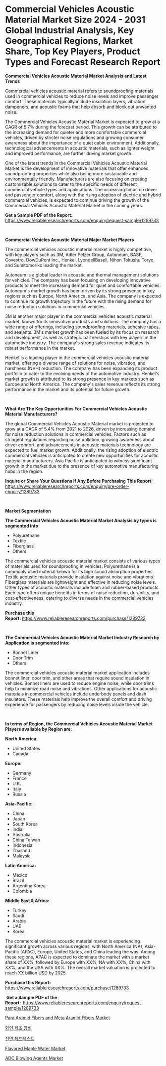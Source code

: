 <p><h1>Commercial Vehicles Acoustic Material Market Size 2024 - 2031 Global Industrial Analysis, Key Geographical Regions, Market Share, Top Key Players, Product Types and Forecast Research Report</h1></p><p><strong>Commercial Vehicles Acoustic Material Market Analysis and Latest Trends</strong></p>
<p><p>Commercial vehicles acoustic material refers to soundproofing materials used in commercial vehicles to reduce noise levels and improve passenger comfort. These materials typically include insulation layers, vibration dampeners, and acoustic foams that help absorb and block out unwanted noise.</p><p>The Commercial Vehicles Acoustic Material Market is expected to grow at a CAGR of 5.7% during the forecast period. This growth can be attributed to the increasing demand for quieter and more comfortable commercial vehicles, driven by stricter noise regulations and growing consumer awareness about the importance of a quiet cabin environment. Additionally, technological advancements in acoustic materials, such as lighter weight and improved performance, are further driving market growth.</p><p>One of the latest trends in the Commercial Vehicles Acoustic Material Market is the development of innovative materials that offer enhanced soundproofing properties while also being more sustainable and environmentally friendly. Manufacturers are also focusing on creating customizable solutions to cater to the specific needs of different commercial vehicle types and applications. The increasing focus on driver and passenger comfort, along with the rising adoption of electric and hybrid commercial vehicles, is expected to continue driving the growth of the Commercial Vehicles Acoustic Material Market in the coming years.</p></p>
<p><strong>Get a Sample PDF of the Report:&nbsp;</strong> <a href="https://www.reliableresearchreports.com/enquiry/request-sample/1289733">https://www.reliableresearchreports.com/enquiry/request-sample/1289733</a></p>
<p>&nbsp;</p>
<p><strong>Commercial Vehicles Acoustic Material Major Market Players</strong></p>
<p><p>The commercial vehicles acoustic material market is highly competitive, with key players such as 3M, Adler Pelzer Group, Autoneum, BASF, Covestro, DowDuPont Inc., Henkel, LyondellBasell, Nihon Tokushu Toryo, and Sumitomoriko leading the market.</p><p>Autoneum is a global leader in acoustic and thermal management solutions for vehicles. The company has been focusing on developing innovative products to meet the increasing demand for quiet and comfortable vehicles. Autoneum's market growth has been driven by its strong presence in key regions such as Europe, North America, and Asia. The company is expected to continue its growth trajectory in the future with the rising demand for noise reduction solutions in commercial vehicles.</p><p>3M is another major player in the commercial vehicles acoustic material market, known for its innovative products and solutions. The company has a wide range of offerings, including soundproofing materials, adhesive tapes, and sealants. 3M's market growth has been fueled by its focus on research and development, as well as strategic partnerships with key players in the automotive industry. The company's strong sales revenue indicates its robust performance in the market.</p><p>Henkel is a leading player in the commercial vehicles acoustic material market, offering a diverse range of solutions for noise, vibration, and harshness (NVH) reduction. The company has been expanding its product portfolio to cater to the evolving needs of the automotive industry. Henkel's market growth is attributed to its strong presence in key markets such as Europe and North America. The company's sales revenue reflects its strong performance in the market and its potential for future growth.</p></p>
<p>&nbsp;</p>
<p><strong>What Are The Key Opportunities For Commercial Vehicles Acoustic Material Manufacturers?</strong></p>
<p><p>The global Commercial Vehicles Acoustic Material market is projected to grow at a CAGR of 5.4% from 2021 to 2026, driven by increasing demand for noise reduction solutions in commercial vehicles. Factors such as stringent regulations regarding noise pollution, growing awareness about driver comfort, and advancements in acoustic materials technology are expected to fuel market growth. Additionally, the rising adoption of electric commercial vehicles is anticipated to create new opportunities for acoustic material manufacturers. Asia Pacific is anticipated to witness significant growth in the market due to the presence of key automotive manufacturing hubs in the region.</p></p>
<p><strong>Inquire or Share Your Questions If Any Before Purchasing This Report:</strong> <a href="https://www.reliableresearchreports.com/enquiry/pre-order-enquiry/1289733">https://www.reliableresearchreports.com/enquiry/pre-order-enquiry/1289733</a></p>
<p>&nbsp;</p>
<p><strong>Market Segmentation</strong></p>
<p><strong>The Commercial Vehicles Acoustic Material Market Analysis by types is segmented into:</strong></p>
<p><ul><li>Polyurethane</li><li>Textile</li><li>Fiberglass</li><li>Others</li></ul></p>
<p><p>The commercial vehicles acoustic material market consists of various types of materials used for soundproofing in vehicles. Polyurethane is a commonly used material known for its high sound absorption properties. Textile acoustic materials provide insulation against noise and vibrations. Fiberglass materials are lightweight and effective in reducing noise levels. Other types of acoustic materials include foam and rubber-based products. Each type offers unique benefits in terms of noise reduction, durability, and cost-effectiveness, catering to diverse needs in the commercial vehicles industry.</p></p>
<p><strong>Purchase this Report:&nbsp;</strong><a href="https://www.reliableresearchreports.com/purchase/1289733">https://www.reliableresearchreports.com/purchase/1289733</a></p>
<p>&nbsp;</p>
<p><strong>The Commercial Vehicles Acoustic Material Market Industry Research by Application is segmented into:</strong></p>
<p><ul><li>Bonnet Liner</li><li>Door Trim</li><li>Others</li></ul></p>
<p><p>The commercial vehicles acoustic material market application includes bonnet liner, door trim, and other areas that require sound insulation in vehicles. Bonnet liners are used to reduce engine noise, while door trims help to minimize road noise and vibrations. Other applications for acoustic materials in commercial vehicles include underbody panels and dash insulators. These materials help improve the overall comfort and driving experience for passengers by reducing noise levels inside the vehicle.</p></p>
<p>&nbsp;</p>
<p><strong>In terms of Region, the Commercial Vehicles Acoustic Material Market Players available by Region are:</strong></p>
<p>
    <p> <strong> North America: </strong>
        <ul>
            <li>United States</li>
            <li>Canada</li>
        </ul>
        </p> 
    <p> <strong> Europe: </strong>
        <ul>
            <li>Germany</li>
            <li>France</li>
            <li>U.K.</li>
            <li>Italy</li>
            <li>Russia</li>
        </ul>
        </p> 
    <p> <strong> Asia-Pacific: </strong>
        <ul>
            <li>China</li>
            <li>Japan</li>
            <li>South Korea</li>
            <li>India</li>
            <li>Australia</li>
            <li>China Taiwan</li>
            <li>Indonesia</li>
            <li>Thailand</li>
            <li>Malaysia</li>
        </ul>
        </p> 
    <p> <strong> Latin America: </strong>
        <ul>
            <li>Mexico</li>
            <li>Brazil</li>
            <li>Argentina Korea</li>
            <li>Colombia</li>
        </ul>
        </p> 
    <p> <strong> Middle East & Africa: </strong>
        <ul>
            <li>Turkey</li>
            <li>Saudi</li>
            <li>Arabia</li>
            <li>UAE</li>
            <li>Korea</li>
        </ul>
    </p>
    </p>
<p><p>The commercial vehicles acoustic material market is experiencing significant growth across various regions, with North America (NA), Asia-Pacific (APAC), Europe, United States, and China leading the way. Among these regions, APAC is expected to dominate the market with a market share of XX%, followed by Europe with XX%, NA with XX%, China with XX%, and the USA with XX%. The overall market valuation is projected to reach XX billion USD by 2025.</p></p>
<p><strong>Purchase this Report: </strong><a href="https://www.reliableresearchreports.com/purchase/1289733">https://www.reliableresearchreports.com/purchase/1289733</a></p>
<p>&nbsp;<strong>Get a Sample PDF of the Report:&nbsp;&nbsp;</strong><a href="https://www.reliableresearchreports.com/enquiry/request-sample/1289733">https://www.reliableresearchreports.com/enquiry/request-sample/1289733</a></p>
<p><strong></strong></p>
<p><p><a href="https://sore-arch-6db.notion.site/Para-Aramid-Fibers-and-Meta-Aramid-Fibers-Market-Size-Market-Trends-and-Growth-Outlook-forecasted--80e992db6e81414299611cadfb365186">Para Aramid Fibers and Meta Aramid Fibers Market</a></p><p><a href="https://medium.com/@penelolack456456/%EC%99%80%EC%9D%B8-%EC%A0%9C%EC%A1%B0-%EC%9E%A5%EB%B9%84-%EC%8B%9C%EC%9E%A5-%EC%A7%80%ED%91%9C-%ED%95%B4%EB%8F%85-%EC%8B%9C%EC%9E%A5-%EC%A0%90%EC%9C%A0%EC%9C%A8-%ED%8A%B8%EB%A0%8C%EB%93%9C-%EB%B0%8F-%EC%84%B1%EC%9E%A5-%ED%8C%A8%ED%84%B4-ed4ee62c11b6">와인 제조 장비</a></p><p><a href="https://medium.com/@arsila97/%ED%94%84%EB%9F%B0%ED%8A%B8-%ED%97%A4%EB%93%9C%EB%A0%88%EC%8A%A4%ED%8A%B8-%EC%8B%9C%EC%9E%A5-%EB%B3%B4%EA%B3%A0%EC%84%9C%EB%8A%94-%EC%9D%B4-%EC%8B%9C%EC%9E%A5%EC%9D%98-%EC%B5%9C%EC%8B%A0-%ED%8A%B8%EB%A0%8C%EB%93%9C%EC%99%80-%EC%84%B1%EC%9E%A5-%EA%B8%B0%ED%9A%8C%EB%A5%BC-%EB%B0%9D%ED%98%80%EC%A4%8D%EB%8B%88%EB%8B%A4-3ea8c45a98f0">전면 헤드레스트</a></p><p><a href="https://github.com/kosella/Market-Research-Report-List-2/blob/main/flavored-maple-water-market.md">Flavored Maple Water Market</a></p><p><a href="https://view.publitas.com/reportprime-1/adc-blowing-agents-market-research-report-the-key-to-successful-business-strategy-forecasted-for-period-from-2024-2031/">ADC Blowing Agents Market</a></p></p>